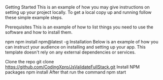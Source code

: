 Getting Started
This is an example of how you may give instructions on setting up your project locally. To get a local copy up and running follow these simple example steps.

Prerequisites
This is an example of how to list things you need to use the software and how to install them.

npm
npm install npm@latest -g
Installation
Below is an example of how you can instruct your audience on installing and setting up your app. This template doesn't rely on any external dependencies or services.


Clone the repo
git clone https://github.com/CodingXpro/JsValidateFullStack.git
Install NPM packages
npm install
After that run the command
npm start


